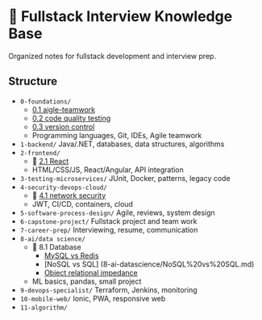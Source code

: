 # 🎯 Fullstack Interview Knowledge Base

Organized notes for fullstack development and interview prep.

## Structure

- `0-foundations/`
  - [0.1 aigle-teamwork](0-foundations/agile-teamwork.md)
  - [0.2 code quality testing](0-foundations/code-quality-testing.md)
  - [0.3 version control](0-foundations/version-control-git.md)
  - Programming languages, Git, IDEs, Agile teamwork
- `1-backend/` Java/.NET, databases, data structures, algorithms
- `2-frontend/`
  - 🍏 [2.1 React](/2-frontend/React.md)
  - HTML/CSS/JS, React/Angular, API integration
- `3-testing-microservices/` JUnit, Docker, patterns, legacy code
- `4-security-devops-cloud/`
  - 🍏 [4.1 network security](4-security-devops-cloud/network-security.md) 
  - JWT, CI/CD, containers, cloud
- `5-software-process-design/` Agile, reviews, system design
- `6-capstone-project/` Fullstack project and team work
- `7-career-prep/` Interviewing, resume, communication
- `8-ai/data science/`
  - 🍏 8.1 Database
    - [MySQL vs Redis](8-ai-datascience/MySQL%20vs%20Redis.md)
    - [NoSQL vs SQL] (8-ai-datascience/NoSQL%20vs%20SQL.md)
    - [Object relational impedance](8-ai-datascience/Object-relational%20impedance.md)
  - ML basics, pandas, small project
- `9-devops-specialist/` Terraform, Jenkins, monitoring
- `10-mobile-web/` Ionic, PWA, responsive web
- `11-algorithm/` 

